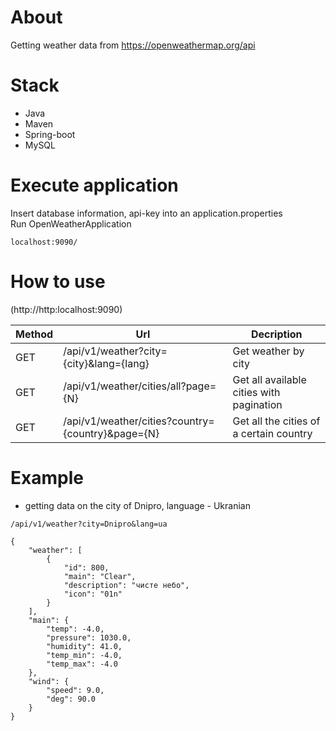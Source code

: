 
# About
Getting weather data from https://openweathermap.org/api

# Stack
- Java
- Maven
- Spring-boot
- MySQL

# Execute application
Insert database information, api-key into an application.properties <br />
Run OpenWeatherApplication
```
localhost:9090/
```
# How to use

(http://http:localhost:9090)

| Method | Url | Decription |
| ------ | --- | ---------- |
| GET    |/api/v1/weather?city={city}&lang={lang}  | Get weather by city |
| GET    |/api/v1/weather/cities/all?page={N} | Get all available cities with pagination |
| GET    |/api/v1/weather/cities?country={country}&page={N}  | Get all the cities of a certain country  |


# Example

- getting data on the city of Dnipro, language - Ukranian
```
/api/v1/weather?city=Dnipro&lang=ua
```

```
{
    "weather": [
        {
            "id": 800,
            "main": "Clear",
            "description": "чисте небо",
            "icon": "01n"
        }
    ],
    "main": {
        "temp": -4.0,
        "pressure": 1030.0,
        "humidity": 41.0,
        "temp_min": -4.0,
        "temp_max": -4.0
    },
    "wind": {
        "speed": 9.0,
        "deg": 90.0
    }
}
```

